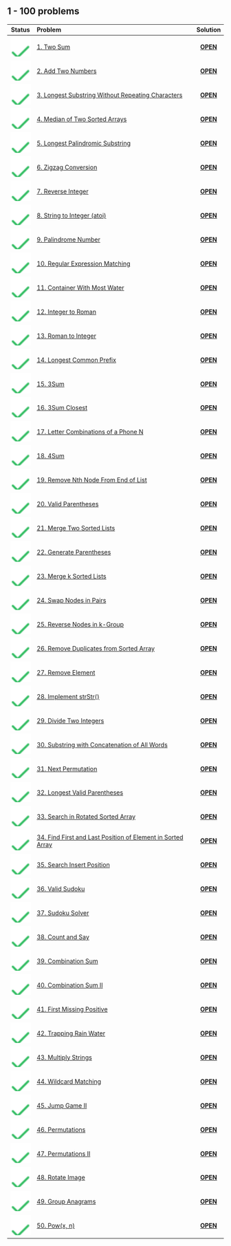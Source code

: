 ## 1 - 100 problems

| Status | Problem | Solution |
|:------:|:--------|:--------:|
| ![OK]  | [1. Two Sum][1]                                         | [**OPEN**][1s]  |
| ![OK]  | [2. Add Two Numbers][2]                                 | [**OPEN**][2s]  |
| ![OK]  | [3. Longest Substring Without Repeating Characters][3]  | [**OPEN**][3s]  |
| ![OK]  | [4. Median of Two Sorted Arrays][4]                     | [**OPEN**][4s]  |
| ![OK]  | [5. Longest Palindromic Substring][5]                   | [**OPEN**][5s]  |
| ![OK]  | [6. Zigzag Conversion][6]                               | [**OPEN**][6s]  |
| ![OK]  | [7. Reverse Integer][7]                                 | [**OPEN**][7s]  |
| ![OK]  | [8. String to Integer (atoi)][8]                        | [**OPEN**][8s]  |
| ![OK]  | [9. Palindrome Number][9]                               | [**OPEN**][9s]  |
| ![OK]  | [10. Regular Expression Matching][10]                   | [**OPEN**][10s] |
| ![OK]  | [11. Container With Most Water][11]                     | [**OPEN**][11s] |
| ![OK]  | [12. Integer to Roman][12]                              | [**OPEN**][12s] |
| ![OK]  | [13. Roman to Integer][13]                              | [**OPEN**][13s] |
| ![OK]  | [14. Longest Common Prefix][14]                         | [**OPEN**][14s] |
| ![OK]  | [15. 3Sum][15]                                          | [**OPEN**][15s] |
| ![OK]  | [16. 3Sum Closest][16]                                  | [**OPEN**][16s] |
| ![OK]  | [17. Letter Combinations of a Phone N][17]              | [**OPEN**][17s] |
| ![OK]  | [18. 4Sum][18]                                          | [**OPEN**][18s] |
| ![OK]  | [19. Remove Nth Node From End of List][19]              | [**OPEN**][19s] |
| ![OK]  | [20. Valid Parentheses][20]                             | [**OPEN**][20s] |
| ![OK]  | [21. Merge Two Sorted Lists][21]                        | [**OPEN**][21s] |
| ![OK]  | [22. Generate Parentheses][21]                          | [**OPEN**][22s] |
| ![OK]  | [23. Merge k Sorted Lists][23]                          | [**OPEN**][23s] |
| ![OK]  | [24. Swap Nodes in Pairs][24]                           | [**OPEN**][24s] |
| ![OK]  | [25. Reverse Nodes in k-Group][25]                      | [**OPEN**][25s] |
| ![OK]  | [26. Remove Duplicates from Sorted Array][26]           | [**OPEN**][26s] |
| ![OK]  | [27. Remove Element][27]                                | [**OPEN**][27s] |
| ![OK]  | [28. Implement strStr()][28]                            | [**OPEN**][28s] |
| ![OK]  | [29. Divide Two Integers][29]                           | [**OPEN**][29s] |
| ![OK]  | [30. Substring with Concatenation of All Words][30]     | [**OPEN**][30s] |
| ![OK]  | [31. Next Permutation][31]                              | [**OPEN**][31s] |
| ![OK]  | [32. Longest Valid Parentheses][32]                     | [**OPEN**][32s] |
| ![OK]  | [33. Search in Rotated Sorted Array][33]                | [**OPEN**][33s] |
| ![OK]  | [34. Find First and Last Position of Element in Sorted Array][34]| [**OPEN**][34s] |
| ![OK]  | [35. Search Insert Position][35]| [**OPEN**][35s] |
| ![OK]  | [36. Valid Sudoku][36]|  [**OPEN**][36s]  |
| ![OK]  | [37. Sudoku Solver][37]| [**OPEN**][37s] |
| ![OK]  | [38. Count and Say][38]| [**OPEN**][38s] |
| ![OK]  | [39. Combination Sum][39]| [**OPEN**][39s] |
| ![OK]  | [40. Combination Sum II][40]|  [**OPEN**][40s]  |
| ![OK]  | [41. First Missing Positive][41] | [**OPEN**][41s] |
| ![OK]  | [42. Trapping Rain Water][42] | [**OPEN**][42s] |
| ![OK]  | [43. Multiply Strings][43] | [**OPEN**][43s] |
| ![OK]  | [44. Wildcard Matching][44]| [**OPEN**][44s] |
| ![OK]  | [45. Jump Game II][45]| [**OPEN**][45s] |
| ![OK]  | [46. Permutations][46]|  [**OPEN**][46s]  |
| ![OK]  | [47. Permutations II][47]|  [**OPEN**][47s]  |
| ![OK]  | [48. Rotate Image][48]|  [**OPEN**][48s]  |
| ![OK]  | [49. Group Anagrams][49]|  [**OPEN**][49s]  |
| ![OK]  | [50. Pow(x, n)][50]|  [**OPEN**][50s]  |

<!-- URLs -->

<!-- 1 -->
[1]: https://leetcode.com/problems/two-sum/
[1s]: ./1.%20Two%20Sum

<!-- 2 -->
[2]: https://leetcode.com/problems/add-two-numbers/
[2s]: ./2.%20Add%20Two%20Numbers

<!-- 3 -->
[3]: https://leetcode.com/problems/longest-substring-without-repeating-characters/
[3s]: ./3.%20Longest%20Substring%20Without%20Repeating%20Characters

<!-- 4 -->
[4]: https://leetcode.com/problems/median-of-two-sorted-arrays/
[4s]: ./4.%20Median%20of%20Two%20Sorted%20Arrays

<!-- 5 -->
[5]: https://leetcode.com/problems/longest-palindromic-substring/
[5s]: ./5.%20Longest%20Palindromic%20Substring

<!-- 6 -->
[6]: https://leetcode.com/problems/zigzag-conversion/
[6s]: ./6.%20Zigzag%20Conversion

<!-- 7 -->
[7]: https://leetcode.com/problems/reverse-integer/
[7s]: ./7.%20Reverse%20Integer

<!-- 8 -->
[8]: https://leetcode.com/problems/string-to-integer-atoi/
[8s]: ./8.%20String%20to%20Integer%20(atoi)

<!-- 9 -->
[9]: https://leetcode.com/problems/palindrome-number/
[9s]: ./9.%20Palindrome%20Number

<!-- 10 -->
[10]: https://leetcode.com/problems/regular-expression-matching/
[10s]: ./10.%20Regular%20Expression%20Matching

<!-- 11 -->
[11]: https://leetcode.com/problems/container-with-most-water/
[11s]: ./11.%20Container%20With%20Most%20Water

<!-- 12 -->
[12]: https://leetcode.com/problems/integer-to-roman/
[12s]: ./12.%20Integer%20to%20Roman

<!-- 13 -->
[13]: https://leetcode.com/problems/roman-to-integer/
[13s]: ./13.%20Roman%20to%20Integer

<!-- 14 -->
[14]: https://leetcode.com/problems/longest-common-prefix/
[14s]: ./14.%20Longest%20Common%20Prefix

<!-- 15 -->
[15]: https://leetcode.com/problems/3sum/
[15s]: ./15.%203Sum

<!-- 16 -->
[16]: https://leetcode.com/problems/3sum-closest/
[16s]: ./16.%203Sum%20Closest

<!-- 17 -->
[17]: https://leetcode.com/problems/letter-combinations-of-a-phone-number/
[17s]: ./17.%20Letter%20Combinations%20of%20a%20Phone%20Number

<!-- 18 -->
[18]: https://leetcode.com/problems/4sum/
[18s]: ./18.%204Sum

<!-- 19 -->
[19]: https://leetcode.com/problems/remove-nth-node-from-end-of-list/
[19s]: ./19.%20Remove%20Nth%20Node%20From%20End%20of%20List

<!-- 20 -->
[20]: https://leetcode.com/problems/valid-parentheses/
[20s]: ./20.%20Valid%20Parentheses

<!-- 21 -->
[21]: https://leetcode.com/problems/merge-two-sorted-lists/
[21s]: ./21.%20Merge%20Two%20Sorted%20Lists

<!-- 22 -->
[22]: https://leetcode.com/problems/generate-parentheses/
[22s]: ./22.%20Generate%20Parentheses

<!-- 23 -->
[23]: https://leetcode.com/problems/merge-k-sorted-lists/
[23s]: ./23.%20Merge%20k%20Sorted%20Lists

<!-- 24 -->
[24]: https://leetcode.com/problems/swap-nodes-in-pairs/
[24s]: ./24.%20Swap%20Nodes%20in%20Pairs

<!-- 25 -->
[25]: https://leetcode.com/problems/reverse-nodes-in-k-group/
[25s]: ./25.%20Reverse%20Nodes%20in%20k-Group

<!-- 26 -->
[26]: https://leetcode.com/problems/remove-duplicates-from-sorted-array/
[26s]: ./26.%20Remove%20Duplicates%20from%20Sorted%20Array

<!-- 27 -->
[27]: https://leetcode.com/problems/remove-element/
[27s]: ./27.%20Remove%20Element

<!-- 28 -->
[28]: https://leetcode.com/problems/implement-strstr/
[28s]: ./28.%20Implement%20strStr

<!-- 29 -->
[29]: https://leetcode.com/problems/divide-two-integers/
[29s]: ./29.%20Divide%20Two%20Integers

<!-- 30 -->
[30]: https://leetcode.com/problems/substring-with-concatenation-of-all-words/
[30s]: ./30.%20Substring%20with%20Concatenation%20of%20All%20Words

<!-- 31 -->
[31]: https://leetcode.com/problems/next-permutation
[31s]: ./31.%20Next%20Permutation

<!-- 32 -->
[32]: https://leetcode.com/problems/longest-valid-parentheses
[32s]: ./32.%20Longest%20Valid%20Parentheses

<!-- 33 -->
[33]: https://leetcode.com/problems/search-in-rotated-sorted-array
[33s]: ./33.%20Search%20in%20Rotated%20Sorted%20Array

<!-- 34 -->
[34]: https://leetcode.com/problems/find-first-and-last-position-of-element-in-sorted-array
[34s]: ./34.%20Find%20First%20and%20Last%20Position%20of%20Element%20in%20Sorted%20Array

<!-- 35 -->
[35]: https://leetcode.com/problems/search-insert-position
[35s]: ./35.%20Search%20Insert%20Position

<!-- 36 -->
[36]: https://leetcode.com/problems/valid-sudoku
[36s]: ./36.%20Valid%20Sudoku

<!-- 37 -->
[37]: https://leetcode.com/problems/sudoku-solver
[37s]: ./37.%20Sudoku%20Solver

<!-- 38 -->
[38]: https://leetcode.com/problems/count-and-say
[38s]: ./38.%20Count%20and%20Say

<!-- 39 -->
[39]: https://leetcode.com/problems/combination-sum
[39s]: ./39.%20Combination%20Sum

<!-- 40 -->
[40]: https://leetcode.com/problems/combination-sum-ii
[40s]: ./40.%20Combination%20Sum%20II

<!-- 41 -->
[41]: https://leetcode.com/problems/first-missing-positive
[41s]: ./41.%20First%20Missing%20Positive

<!-- 42 -->
[42]: https://leetcode.com/problems/trapping-rain-water
[42s]: ./42.%20Trapping%20Rain%20Water

<!-- 43 -->
[43]: https://leetcode.com/problems/multiply-strings
[43s]: ./43.%20Multiply%20Strings

<!-- 44 -->
[44]: https://leetcode.com/problems/wildcard-matching
[44s]: ./44.%20Wildcard%20Matching

<!-- 45 -->
[45]: https://leetcode.com/problems/jump-game-ii
[45s]: ./45.%20Jump%20Game%20II

<!-- 46 -->
[46]: https://leetcode.com/problems/permutations
[46s]: ./46.%20Permutations

<!-- 47 -->
[47]: https://leetcode.com/problems/permutations-ii
[47s]: ./47.%20Permutations%20II

<!-- 48 -->
[48]: https://leetcode.com/problems/rotate-image
[48s]: ./48.%20Rotate%20Image

<!-- 49 -->
[49]: https://leetcode.com/problems/group-anagrams
[49s]: ./49.%20Group%20Anagrams

<!-- 50 -->
[50]: https://leetcode.com/problems/powx-n
[50s]: ./50.%20Pow(x%2C%20n)

<!-- HELPERS -->
[OK]: ../.github/assets/images/svg/checkmarks/list.svg
